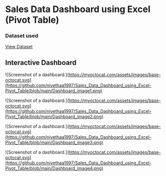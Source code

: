 # Sales Data Dashboard using Excel (Pivot Table)

### Dataset used
<a href="https://www.kaggle.com/datasets/kyanyoga/sample-sales-data">View Dataset</a>

## Interactive Dashboard

![Screenshot of a dashboard.](https://myoctocat.com/assets/images/base-octocat.svg](https://github.com/nivethaa1997/Sales_Data_Dashboard_using_Excel-Pivot_Table/blob/main/Dashboard_image1.png)

![Screenshot of a dashboard.](https://myoctocat.com/assets/images/base-octocat.svg](https://github.com/nivethaa1997/Sales_Data_Dashboard_using_Excel-Pivot_Table/blob/main/Dashboard_image2.png)

![Screenshot of a dashboard.](https://myoctocat.com/assets/images/base-octocat.svg](https://github.com/nivethaa1997/Sales_Data_Dashboard_using_Excel-Pivot_Table/blob/main/Dashboard_image3.png)

![Screenshot of a dashboard.](https://myoctocat.com/assets/images/base-octocat.svg](https://github.com/nivethaa1997/Sales_Data_Dashboard_using_Excel-Pivot_Table/blob/main/Dashboard_image4.png)
